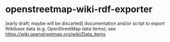 # openstreetmap-wiki-rdf-exporter
[early draft; maybe will be discarted] documentation and/or script to export Wikibase data (e.g. OpenStreetMap data items); see https://wiki.openstreetmap.org/wiki/Data_items
